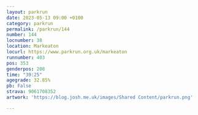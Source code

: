 ```yaml
---
layout: parkrun
date: 2023-05-13 09:00 +0100
category: parkrun
permalink: /parkrun/144
number: 144
locnumber: 38
location: Markeaton
locurl: https://www.parkrun.org.uk/markeaton
runnumber: 403
pos: 353
genderpos: 208
time: "39:25"
agegrade: 32.85%
pb: False
strava: 9061708352
artwork: 'https://blog.josh.me.uk/images/Shared Content/parkrun.png'

---
```

